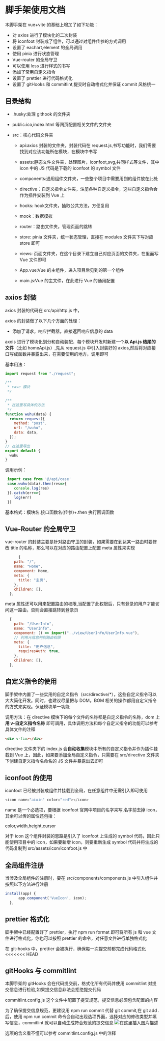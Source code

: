 # 脚手架使用文档
本脚手架在 vue+vite 的基础上增加了如下功能：

- 对 axios 进行了模块化的二次封装
- 将 iconfoot 封装成了组件，可以通过对组件传参的方式调用
- 设置了 eachart,element 的全局调用
- 使用 pinia 进行状态管理
- Vue-router 的全局守卫
- 可以使用 less 进行样式的书写
- 添加了常用自定义指令
- 设置了 prettier 进行代码格式化
- 设置了 gitHooks 和 commitlint,提交时自动格式化并保证 commit 风格统一

## 目录结构

- .husky:处理 githook 的文件夹
- public:ico,index.html 等网页配置相关文件的文件夹
- src：核心代码文件夹

  - api:axios 封装的文件夹，封装代码在 request.js,书写功能时，我们需要找到对应该功能所在模块，在模块中书写
  - assets:静态文件文件夹，处理图片，iconfoot,svg,共同样式等文件，其中 icon 中的 JS 代码是下载的 iconfoot 的 symbol 文件
  - components:通用组件文件夹，一些整个项目中需要用到的组件放在此处
  - directive：自定义指令文件夹，注册各种自定义指令，这些自定义指令会作为插件安装到 Vue 上
  - hooks: hook文件夹，抽取公共方法，方便复用
  - mook：数据模拟 
  - router：路由文件夹，管理页面的跳转
  - store: pinia 文件夹，统一状态管理，直接在 modules 文件夹下写对应 store 即可
  - views: 页面文件夹，在这个目录下建立自己对应页面的文件夹，在里面写 Vue 文件即可
  
  
  - App.vue:Vue 的主组件，进入项目后见到的第一个组件
  - main.js:Vue 的主文件，在此进行 Vue 的通用配置


## axios 封装

axios 封装的代码在 src/api/http.js 中，

axios 的封装做了以下几个方面的处理：

- 添加了请求，响应拦截器，直接返回响应信息的 data

axois 进行了模块化划分和自动装配，每个模块开发时新建一个**以 Api.js 结尾的文件**（比如 homeApi.js）,先从 request.js 中引入封装好的 axios,然后将对应接口写成函数并暴露出来，在需要使用的地方，调用即可


基本用法：

```js
import request from "./request";

/**
 * case 模块
 */

/**
 * 在这里写具体的方法
 */
function wuhu(data) {
  return request({
    method: "post",
    url: "/wuhu",
    data: data,
  });
}
// 在这里导出
export default {
  wuhu
}

```


调用示例：

```js
 import case from '@/api/case'
 case.wuhu(data).then(res=>{
    console.log(res)
 }).catch(err=>{
    log(err)   
 })
```

基本格式：模块名.接口函数名(传参)+.then 执行回调函数



## Vue-Router 的全局守卫

vue-router 的封装主要是针对路由守卫的封装，如果需要在到达某一路由时要修改 title 的名称，那么可以在对应的路由配置上配置 meta 属性来实现

```js
      {
    path: "/",
    name: "Home",
    component: Home,
    meta: {
      title: "主页",
    },
    children: [],
  },
```

meta 属性还可以用来配置路由的权限,当配置了此权限后，只有登录的用户才能访问这一路由，否则会直接跳转到登录页

```js
  {
    path: "/UserInfo",
    name: "UserInfo",
    component: () => import("../view/UserInfo/UserInfo.vue"),
    // 利用元信息判别路由权限
    meta: {
      title: "用户信息",
      requiresAuth: true,
    },
    children: [],
  },
```

## 自定义指令的使用

脚手架中内置了一些实用的自定义指令（src/directive/\*），这些自定义指令可以大大简化开发。同时，也建议尽量把与 DOM，BOM 相关的操作都用自定义指令的方式来实现。保证模块单一功能

调用方法：在 directive 模块下的每个文件的名称都是自定义指令的名称，dom 上 **用 v-自定义指令名称** 即可调用，具体调用方法和每个自定义指令的功能可以参考具体文件的注释

```html
<div v-fix></div>
```

directive 文件夹下的 index.js 会**自动收集**模块中所有的自定义指令并作为插件挂载到 Vue 上，因此，如果要添加全局自定义指令，只需要在 src/directive 文件夹下创建自定义指令名命名的 JS 文件并暴露出去即可

## iconfoot 的使用

iconfoot 已经被封装成组件并挂载到全局，在任意组件中无需引入即可使用

```js
<icon name="aixin" color="red"></icon>
```

name 是一个必选项，要根据 iconfoot 官网中项目的名字来写,名字前去掉 icon，其余可以传的属性还包括：

color,width,height,cursor

对于 icon 这个组件封装的思路是引入了 iconfoot 上生成的 symbol 代码，因此只能使用项目中的 icon，如果要新增 icon，则要重新生成 symbol 代码并将生成的代码复制到 src/assets/icon/iconfoot.js 中

## 全局组件注册

当涉及全局组件的注册时，要在 src/components/components.js 中引入组件并按照以下方法进行注册

```js
install(app) {
      app.component('VueIcon', icon);
  },
```

## prettier 格式化

脚手架中已经配置好了 prettier，执行 npm run format 即可将所有 js 和 vue 文件进行格式化，你也可以按照 prettier 的命令，对任意文件进行单独格式化

在 git-hooks 中，prettier 会被执行，确保每一次提交前都完成代码格式化
<<<<<<< HEAD

## gitHooks 与 commitlint

本脚手架的 gitHooks 会在代码提交前，格式化所有代码并使用 commitlint 对提交信息进行检验,如果提交信息非法会拒绝提交代码

commitlint.config.js 这个文件中配置了提交规范，提交信息必须包含配置的内容

为了确保提交信息规范，更建议用 npm run commit 代替 git commit,在 git add .后，使用 npm run commit 命令会自动出现选项界面，选择对应的修改类型并填写信息，commitlint 就可以自动生成符合规范的提交信息
![在这里插入图片描述](https://img-blog.csdnimg.cn/cb79acf8933640c0b6461a87e4d6bde4.png)

选项的含义看不懂可以参考 commitlint.config.js 中的注释